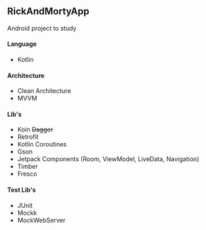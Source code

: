 ## RickAndMortyApp
Android project to study


#### Language
 - Kotlin
 
#### Architecture
- Clean Architecture
- MVVM

#### Lib's
- Koin ~~Dagger~~
- Retrofit
- Kotlin Coroutines
- Gson
- Jetpack Components (Room, ViewModel, LiveData, Navigation)
- Timber
- Fresco

#### Test Lib's
- JUnit
- Mockk
- MockWebServer
